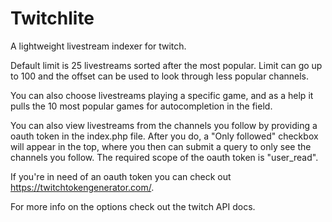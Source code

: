 # Twitchlite

A lightweight livestream indexer for twitch.

Default limit is 25 livestreams sorted after the most popular. Limit can go up to 100 and the offset can be used to look through less popular channels.

You can also choose livestreams playing a specific game, and as a help it pulls the 10 most popular games for autocompletion in the field.

You can also view livestreams from the channels you follow by providing a oauth token in the index.php file. After you do, a "Only followed" checkbox will appear in the top, where you then can submit a query to only see the channels you follow. The required scope of the oauth token is "user_read".

If you're in need of an oauth token you can check out https://twitchtokengenerator.com/.

For more info on the options check out the twitch API docs.